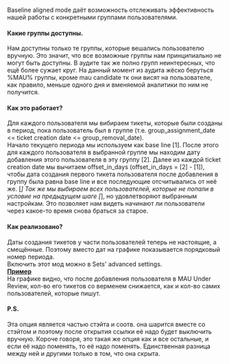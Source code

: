 Baseline aligned mode даёт возможность отслеживать эффективность нашей работы с конкретными группами пользователями.
#### Какие группы доступны.
Нам доступны только те группы, которые вешались пользователю вручную. Это значит, что все возможные группы нам принципиально не могут быть доступны. В аудите так же полно групп неинтересных, что ещё более сужает круг. На данный момент из аудита жёско беруться %MAU% группы, кроме mau candidate тк они висят на пользователе, как правило, меньше одного дня и вменяемой аналитики по ним не получится.
#### Как это работает?
Для каждого пользователя мы вибираем тикеты, которые были созданы в период, пока пользователь был в группе (т.е. group_assignment_date <= ticket creation date <= group_removal_date).<br>
Начало текущего периода мы используем как base line [1].
После этого для каждого пользователя в выбранной группе мы находим дату добавления этого пользователя в эту группу [2].
Далее из каждой ticket creation date мы вычитаем offset_in_days (offset_in_days = [2] - [1]), чтобы дата создания первого тикета пользователя после добавления в группу была равна base line и все последующие отсчитывались от неё же. [*]
Так же мы выбираем всех пользователей, которые не попали в условие на предыдущем шаге [*], но удовлетворяют выбранным настройкам.
Это позволяет нам видеть начинают ли пользователи через какое-то время снова браться за старое.
#### Как реализовано?
Даты создания тикетов у части пользователей теперь не настоящие, а смещённые. Поэтому вместо дат на графике показывается порядковый номер периода.<br>
Включить этот мод можно в Sets' advanced settings.<br> 
[<b>Пример</b>](http://ubuntu-support.corp.devexpress.com/CustomersActivity/b276b2b14069a2f636589f510ade3aa9)<br>
На графике видно, что после добавления пользователя в MAU Under Review, кол-во его тикетов со верменем снижается, как и кол-во самих пользователей, которые пишут.
#### P.S.
Эта опция является частью стэйта и соотв. она шарится вместе со стэйтом и поэтому после открытия ссылки её надо будет выключить вручную. Короче говоря, это такая же опция как и все остальные, и если её надо поменять, то её надо поменять. Единственная разница между ней и другими только в том, что она скрыта.